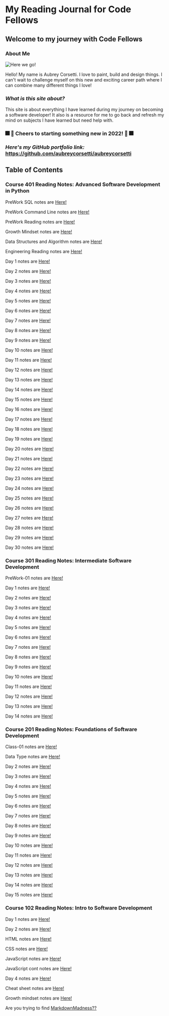 # My Reading Journal for Code Fellows

## Welcome to my journey with Code Fellows

### About Me

![Here we go!](https://scontent-sea1-1.xx.fbcdn.net/v/t39.30808-6/309965741_2285212331654528_7545689339708992257_n.jpg?_nc_cat=111&ccb=1-7&_nc_sid=09cbfe&_nc_ohc=7CIIlW1UzWoAX-tvsda&_nc_ht=scontent-sea1-1.xx&oh=00_AT912dWYsqK_NfByY370H-Nmb718KwCma379f-EjtHsiVw&oe=633E8296)

Hello! My name is Aubrey Corsetti. I love to paint, build and design things. I can't wait to challenge myself on this new and exciting career path where I can combine many different things I love!

### *What is this site about?*

This site is about everything I have learned during my journey on becoming a software developer! It also is a resource for me to go back and refresh my mind on subjects I have learned but need help with.

### 🎆 🍹 Cheers to starting something new in 2022! 🍹 🎆

### *Here's my GitHub portfolio link:* <https://github.com/aubreycorsetti/aubreycorsetti>

## Table of Contents

### Course 401 Reading Notes: Advanced Software Development in Python

PreWork SQL notes are [Here!](401/SQL.md)

PreWork Command Line notes are [Here!](401/commandLine.md)

PreWork Reading notes are [Here!](401/prework1.md)

Growth Mindset notes are [Here!](401/growthMindset.md)

Data Structures and Algorithm notes are [Here!](401/dsa.md)

Engineering Reading notes are [Here!](401/engineeringReadings.md)

Day 1 notes are [Here!](401/day1.md)

Day 2 notes are [Here!](401/day2.md)

Day 3 notes are [Here!](401/day3.md)

Day 4 notes are [Here!](401/day4.md)

Day 5 notes are [Here!](401/day5.md)

Day 6 notes are [Here!](401/day6.md)

Day 7 notes are [Here!](401/day7.md)

Day 8 notes are [Here!](401/day8.md)

Day 9 notes are [Here!](401/day9.md)

Day 10 notes are [Here!](401/day10.md)

Day 11 notes are [Here!](401/day11.md)

Day 12 notes are [Here!](401/day12.md)

Day 13 notes are [Here!](401/day13.md)

Day 14 notes are [Here!](401/day14.md)

Day 15 notes are [Here!](401/day15.md)

Day 16 notes are [Here!](401/day16.md)

Day 17 notes are [Here!](401/day17.md)

Day 18 notes are [Here!](401/day18.md)

Day 19 notes are [Here!](401/day19.md)

Day 20 notes are [Here!](401/day20.md)

Day 21 notes are [Here!](401/day2.md)

Day 22 notes are [Here!](401/day22.md)

Day 23 notes are [Here!](401/day23.md)

Day 24 notes are [Here!](401/day24.md)

Day 25 notes are [Here!](401/day25.md)

Day 26 notes are [Here!](401/day26.md)

Day 27 notes are [Here!](401/day27.md)

Day 28 notes are [Here!](401/day28.md)

Day 29 notes are [Here!](401/day29.md)

Day 30 notes are [Here!](401/day30.md)

### Course 301 Reading Notes: Intermediate Software Development

PreWork-01 notes are [Here!](301/pre-work1.md)

Day 1 notes are [Here!](301/day1.md)

Day 2 notes are [Here!](301/day2.md)

Day 3 notes are [Here!](301/day3.md)

Day 4 notes are [Here!](301/day4.md)

Day 5 notes are [Here!](301/day5.md)

Day 6 notes are [Here!](301/day6.md)

Day 7 notes are [Here!](301/day7.md)

Day 8 notes are [Here!](301/day8.md)

Day 9 notes are [Here!](301/day9.md)

Day 10 notes are [Here!](301/day10.md)

Day 11 notes are [Here!](301/day11.md)

Day 12 notes are [Here!](301/day12.md)

Day 13 notes are [Here!](301/day13.md)

Day 14 notes are [Here!](301/day14.md)

### Course 201 Reading Notes: Foundations of Software Development

Class-01 notes are [Here!](201/class-01.md)

Data Type notes are [Here!](201/datatypes.md)

Day 2 notes are [Here!](201/day1.md)

Day 3 notes are [Here!](201/day2.md)

Day 4 notes are [Here!](201/day3.md)

Day 5 notes are [Here!](201/day4.md)

Day 6 notes are [Here!](201/day5.md)

Day 7 notes are [Here!](201/day6.md)

Day 8 notes are [Here!](201/day8.md)

Day 9 notes are [Here!](201/day9.md)

Day 10 notes are [Here!](201/day10.md)

Day 11 notes are [Here!](201/day11.md)

Day 12 notes are [Here!](201/day12.md)

Day 13 notes are [Here!](201/day13.md)

Day 14 notes are [Here!](201/day14.md)

Day 15 notes are [Here!](201/day15.md)

### Course 102 Reading Notes: Intro to Software Development

Day 1 notes are [Here!](102/day1.md)

Day 2 notes are [Here!](102/day2.md)

HTML notes are [Here!](102/htmlnotes.md)

CSS notes are [Here!](102/cssnotes.md)

JavaScript notes are [Here!](102/day3.md)

JavaScript cont notes are [Here!](102/day4.md)

Day 4 notes are [Here!](102/class5.md)

Cheat sheet notes are [Here!](102/cheatsheet.md)

Growth mindset notes are [Here!](102/growthmindset.md)

Are you trying to find [MarkdownMadness??](102/markdown.md)
